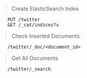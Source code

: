 > Create ElasticSearch Index
    
        PUT /twitter
        GET /_cat/indices?v
        
> Check Inserted Documents

        /twitter/_doc/<document_id>
        
> Get All Documents

        /twitter/_search
        